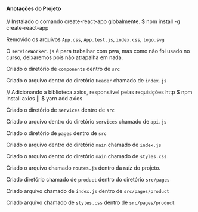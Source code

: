 #### Anotações do Projeto

// Instalado o comando create-react-app globalmente.
$ npm install -g create-react-app

Removido os arquivos ```App.css```, ```App.test.js```, ```index.css```, ```logo.svg``` 

O ```serviceWorker.js``` é para trabalhar com pwa, mas como não foi usado no curso, deixaremos pois
não atrapalha em nada.


Criado o diretório de ```components``` dentro de ```src```

Criado o arquivo dentro do diretório ```Header``` chamado de ```index.js```

// Adicionando a biblioteca axios, responsável pelas requisições http
$ npm install axios  || $ yarn add axios

Criado o diretório de ```services``` dentro de ```src```

Criado o arquivo dentro do diretório ```services``` chamado de ```api.js```

Criado o diretório de ```pages``` dentro de ```src```

Criado o arquivo dentro do diretório ```main``` chamado de ```index.js```

Criado o arquivo dentro do diretório ```main``` chamado de ```styles.css```

Criado o arquivo chamado ```routes.js``` dentro da raíz do projeto.

Criado diretório chamado de ```product``` dentro do diretório ```src/pages```

Criado arquivo chamado de ```index.js``` dentro de ```src/pages/product```

Criado arquivo chamado de ```styles.css``` dentro de ```src/pages/product```

